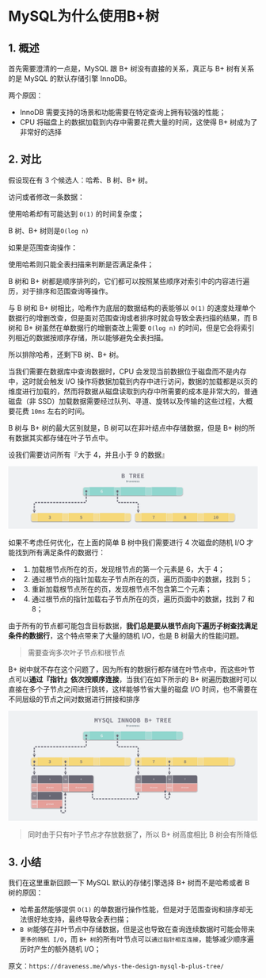 # MySQL为什么使用B+树

## 1. 概述

首先需要澄清的一点是，MySQL 跟 B+ 树没有直接的关系，真正与 B+ 树有关系的是 MySQL 的默认存储引擎 InnoDB。

两个原因：

- InnoDB 需要支持的场景和功能需要在特定查询上拥有较强的性能；
- CPU 将磁盘上的数据加载到内存中需要花费大量的时间，这使得 B+ 树成为了非常好的选择



## 2. 对比

假设现在有 3 个候选人：哈希、B 树、B+ 树。

访问或者修改一条数据：

使用哈希却有可能达到 `O(1)` 的时间复杂度；

B 树、B+ 树则是`O(log n)`



如果是范围查询操作：

使用哈希则只能全表扫描来判断是否满足条件；

B 树和 B+ 树都是顺序排列的，它们都可以按照某些顺序对索引中的内容进行遍历，对于排序和范围查询等操作。



与 B 树和 B+ 树相比，哈希作为底层的数据结构的表能够以 `O(1)` 的速度处理单个数据行的增删改查，但是面对范围查询或者排序时就会导致全表扫描的结果，而 B 树和 B+ 树虽然在单数据行的增删查改上需要 `O(log n)` 的时间，但是它会将索引列相近的数据按顺序存储，所以能够避免全表扫描。



所以排除哈希，还剩下B 树、B+ 树。

当我们需要在数据库中查询数据时，CPU 会发现当前数据位于磁盘而不是内存中，这时就会触发 I/O 操作将数据加载到内存中进行访问，数据的加载都是以页的维度进行加载的，然而将数据从磁盘读取到内存中所需要的成本是非常大的，普通磁盘（非 SSD）加载数据需要经过队列、寻道、旋转以及传输的这些过程，大概要花费 `10ms` 左右的时间。



B 树与 B+ 树的最大区别就是，B 树可以在非叶结点中存储数据，但是 B+ 树的所有数据其实都存储在叶子节点中。

设我们需要访问所有『大于 4，并且小于 9 的数据』

![](img/b-tree.png)

如果不考虑任何优化，在上面的简单 B 树中我们需要进行 4 次磁盘的随机 I/O 才能找到所有满足条件的数据行：

* 1) 加载根节点所在的页，发现根节点的第一个元素是 6，大于 4；
* 2) 通过根节点的指针加载左子节点所在的页，遍历页面中的数据，找到 5；
* 3) 重新加载根节点所在的页，发现根节点不包含第二个元素；
* 4) 通过根节点的指针加载右子节点所在的页，遍历页面中的数据，找到 7 和 8；



由于所有的节点都可能包含目标数据，**我们总是要从根节点向下遍历子树查找满足条件的数据行**，这个特点带来了大量的随机 I/O，也是 B 树最大的性能问题。

> 需要查询多次叶子节点和根节点



B+ 树中就不存在这个问题了，因为所有的数据行都存储在叶节点中，而这些叶节点可以**通过『指针』依次按顺序连接**，当我们在如下所示的 B+ 树遍历数据时可以直接在多个子节点之间进行跳转，这样能够节省大量的磁盘 I/O 时间，也不需要在不同层级的节点之间对数据进行拼接和排序

![](img/mysql-innodb-b-plus-tree.png)



> 同时由于只有叶子节点才存放数据了，所以 B+ 树高度相比 B 树会有所降低



## 3. 小结

我们在这里重新回顾一下 MySQL 默认的存储引擎选择 B+ 树而不是哈希或者 B 树的原因：

- 哈希虽然能够提供 `O(1)` 的单数据行操作性能，但是对于范围查询和排序却无法很好地支持，最终导致全表扫描；
- `B 树`能够在非叶节点中存储数据，但是这也导致在查询连续数据时可能会带来`更多的随机 I/O`，而 `B+ 树`的所有叶节点可以`通过指针相互连接`，能够减少顺序遍历时产生的额外随机 I/O；



原文：`https://draveness.me/whys-the-design-mysql-b-plus-tree/`